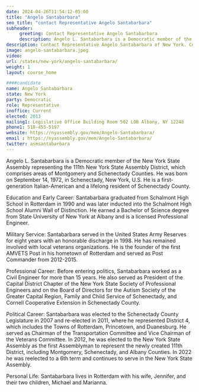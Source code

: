 ```yaml
---
date: 2024-04-26T11:54:12-05:00
title: "Angelo Santabarbara"
seo_title: "contact Representative Angelo Santabarbara"
subheader:
     greeting: Contact Representative Angelo Santabarbara
     description: Angelo L. Santabarbara is a Democratic member of the New York State Assembly representing the 111th New York State Assembly District, which comprises areas of Montgomery and Schenectady Counties. He was born on September 14, 1972, in Schenectady, New York, U.S. He is a first-generation Italian-American and a lifelong resident of Schenectady County.
description: Contact Representative Angelo Santabarbara of New York. Contact information for Angelo Santabarbara includes email address, phone number, and mailing address.
image: angelo-santabarbara.jpeg
video:
url: /states/new-york/angelo-santabarbara/
weight: 1
layout: course_home

####candidate
name: Angelo Santabarbara
state: New York
party: Democratic
role: Representative
inoffice: Current
elected: 2013
mailing1: Legislative Office Building Room 502 LOB Albany, NY 12248
phone1: 518-455-5197
website: https://nyassembly.gov/mem/Angelo-Santabarbara/
email : https://nyassembly.gov/mem/Angelo-Santabarbara/
twitter: asmsantabarbara
---
```

Angelo L. Santabarbara is a Democratic member of the New York State Assembly representing the 111th New York State Assembly District, which comprises areas of Montgomery and Schenectady Counties. He was born on September 14, 1972, in Schenectady, New York, U.S. He is a first-generation Italian-American and a lifelong resident of Schenectady County.

Education and Early Career:
Santabarbara graduated from Schalmont High School in Rotterdam in 1990 and was later inducted into the Schalmont High School Alumni Wall of Distinction. He earned a Bachelor of Science degree from State University of New York at Albany and is a licensed Professional Engineer. 

Military Service:
Santabarbara served in the United States Army Reserves for eight years with an honorable discharge in 1998. He has remained involved with local veterans organizations. He is the founder of the first AMVETS Post in his hometown of Rotterdam and served as Post Commander from 2012-2015.

Professional Career:
Before entering politics, Santabarbara worked as a Civil Engineer for more than 15 years. He also served as President of the Capital District Chapter of the New York State Society of Professional Engineers and on the Board of Directors for the Autism Society of the Greater Capital Region, Family and Child Service of Schenectady, and Cornell Cooperative Extension in Schenectady County.

Political Career:
Santabarbara was elected to the Schenectady County Legislature in 2007 and re-elected in 2011, where he represented District 4, which includes the Towns of Rotterdam, Princetown, and Duanesburg. He served as Chairman of the Transportation Committee and Vice Chairman of the Veterans Committee. In 2012, he was elected to the New York State Assembly as the first Assemblyman to represent the newly created 111th District, including Montgomery, Schenectady, and Albany Counties. In 2022 he was reelected to a 6th term and continues to serve in the New York State Assembly.

Personal Life:
Santabarbara lives in Rotterdam with his wife, Jennifer, and their two children, Michael and Marianna.

